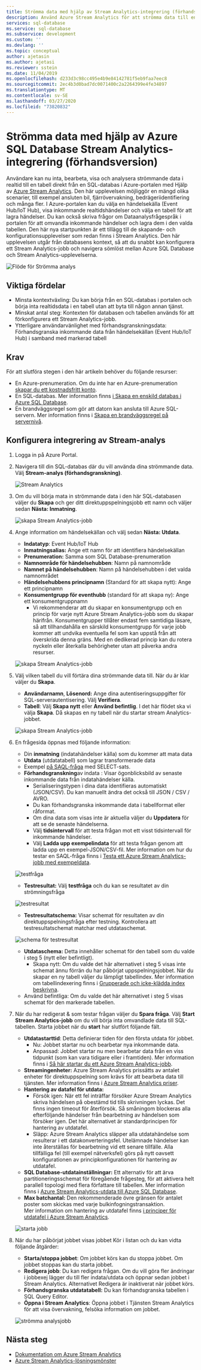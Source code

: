 ```yaml
---
title: Strömma data med hjälp av Stream Analytics-integrering (förhandsgranskning)
description: Använd Azure Stream Analytics för att strömma data till en Azure SQL-databas.
services: sql-database
ms.service: sql-database
ms.subservice: development
ms.custom: ''
ms.devlang: ''
ms.topic: conceptual
author: ajetasin
ms.author: ajetasi
ms.reviewer: sstein
ms.date: 11/04/2019
ms.openlocfilehash: d233d3c98cc495e4b9e84142781f5eb9faa7eec8
ms.sourcegitcommit: 2ec4b3d0bad7dc0071400c2a2264399e4fe34897
ms.translationtype: MT
ms.contentlocale: sv-SE
ms.lasthandoff: 03/27/2020
ms.locfileid: "73820832"
---
```

# <a name="stream-data-by-using-azure-sql-database-stream-analytics-integration-preview"></a>Strömma data med hjälp av Azure SQL Database Stream Analytics-integrering (förhandsversion)

Användare kan nu inta, bearbeta, visa och analysera strömmande data i realtid till en tabell direkt från en SQL-databas i Azure-portalen med Hjälp av [Azure Stream Analytics](../stream-analytics/stream-analytics-introduction.md). Den här upplevelsen möjliggör en mängd olika scenarier, till exempel ansluten bil, fjärrövervakning, bedrägeriidentifiering och många fler. I Azure-portalen kan du välja en händelsekälla (Event Hub/IoT Hub), visa inkommande realtidshändelser och välja en tabell för att lagra händelser. Du kan också skriva frågor om Dataanalysfrågespråk i portalen för att omvandla inkommande händelser och lagra dem i den valda tabellen. Den här nya startpunkten är ett tillägg till de skapande- och konfigurationsupplevelser som redan finns i Stream Analytics. Den här upplevelsen utgår från databasens kontext, så att du snabbt kan konfigurera ett Stream Analytics-jobb och navigera sömlöst mellan Azure SQL Database och Stream Analytics-upplevelserna.

![Flöde för Strömma analys](media/sql-database-stream-analytics/stream-analytics-flow.png)

## <a name="key-benefits"></a>Viktiga fördelar

- Minsta kontextväxling: Du kan börja från en SQL-databas i portalen och börja inta realtidsdata i en tabell utan att byta till någon annan tjänst. 
- Minskat antal steg: Kontexten för databasen och tabellen används för att förkonfigurera ett Stream Analytics-jobb.
- Ytterligare användarvänlighet med förhandsgranskningsdata: Förhandsgranska inkommande data från händelsekällan (Event Hub/IoT Hub) i samband med markerad tabell 


## <a name="prerequisites"></a>Krav

För att slutföra stegen i den här artikeln behöver du följande resurser:

- En Azure-prenumeration. Om du inte har en Azure-prenumeration [skapar du ett kostnadsfritt konto](https://azure.microsoft.com/free/). 
- En SQL-databas. Mer information finns [i Skapa en enskild databas i Azure SQL Database](sql-database-single-database-get-started.md).
- En brandväggsregel som gör att datorn kan ansluta till Azure SQL-servern. Mer information finns i [Skapa en brandväggsregel på servernivå](sql-database-server-level-firewall-rule.md).


## <a name="configure-stream-analytics-integration"></a>Konfigurera integrering av Stream-analys

1. Logga in på Azure Portal. 
2. Navigera till din SQL-databas där du vill använda dina strömmande data. Välj **Stream-analys (förhandsgranskning)**. 

    ![Stream Analytics](media/sql-database-stream-analytics/stream-analytics.png)

3. Om du vill börja mata in strömmande data i den här SQL-databasen väljer du **Skapa** och ger ditt direktuppspelningsjobb ett namn och väljer sedan **Nästa: Inmatning**. 

    ![skapa Stream Analytics-jobb](media/sql-database-stream-analytics/create-job.png)

4. Ange information om händelsekällan och välj sedan **Nästa: Utdata**.

   - **Indatatyp**: Event Hub/IoT Hub
   - **Inmatningsalias:** Ange ett namn för att identifiera händelsekällan 
   - **Prenumeration:** Samma som SQL Database-prenumeration 
   - **Namnområde för händelsehubben**: Namn på namnområde 
   - **Namnet på händelsehubben**: Namn på händelsehubben i det valda namnområdet 
   - **Händelsehubbens principnamn** (Standard för att skapa nytt): Ange ett principnamn 
   - **Konsumentgrupp för eventhubb** (standard för att skapa ny): Ange ett konsumentgruppnamn  
     - Vi rekommenderar att du skapar en konsumentgrupp och en princip för varje nytt Azure Stream Analytics-jobb som du skapar härifrån. Konsumentgrupper tillåter endast fem samtidiga läsare, så att tillhandahålla en särskild konsumentgrupp för varje jobb kommer att undvika eventuella fel som kan uppstå från att överskrida denna gräns. Med en dedikerad princip kan du rotera nyckeln eller återkalla behörigheter utan att påverka andra resurser.

    ![skapa Stream Analytics-jobb](media/sql-database-stream-analytics/create-job-output.png)

5. Välj vilken tabell du vill förtära dina strömmande data till. När du är klar väljer du **Skapa**.
   - **Användarnamn**, **Lösenord:** Ange dina autentiseringsuppgifter för SQL-serverautentisering. Välj **Verifiera**.
   - **Tabell**: Välj **Skapa nytt** eller **Använd befintlig**. I det här flödet ska vi välja **Skapa**. Då skapas en ny tabell när du startar stream Analytics-jobbet.

    ![skapa Stream Analytics-jobb](media/sql-database-stream-analytics/create.png)

6. En frågesida öppnas med följande information:

   - Din **inmatning** (indatahändelser källa) som du kommer att mata data  
   - **Utdata** (utdatatabell) som lagrar transformerade data 
   - Exempel [på SAQL-fråga](../stream-analytics/stream-analytics-stream-analytics-query-patterns.md) med SELECT-sats. 
   - **Förhandsgranskning**av indata : Visar ögonblicksbild av senaste inkommande data från indatahändelser källa.  
     - Serialiseringstypen i dina data identifieras automatiskt (JSON/CSV). Du kan manuellt ändra det också till JSON / CSV / AVRO. 
     - Du kan förhandsgranska inkommande data i tabellformat eller råformat. 
     - Om dina data som visas inte är aktuella väljer du **Uppdatera** för att se de senaste händelserna. 
     - Välj **tidsintervall** för att testa frågan mot ett visst tidsintervall för inkommande händelser. 
     - Välj **Ladda upp exempelindata** för att testa frågan genom att ladda upp en exempel-JSON/CSV-fil. Mer information om hur du testar en SAQL-fråga finns i [Testa ett Azure Stream Analytics-jobb med exempeldata](../stream-analytics/stream-analytics-test-query.md). 

    ![testfråga](media/sql-database-stream-analytics/test-query.png)


   - **Testresultat:** Välj **testfråga** och du kan se resultatet av din strömningsfråga 

    ![testresultat](media/sql-database-stream-analytics/test-results.png)

   - **Testresultatschema:** Visar schemat för resultaten av din direktuppspelningsfråga efter testning. Kontrollera att testresultatschemat matchar med utdataschemat. 

    ![schema för testresultat](media/sql-database-stream-analytics/test-results-schema.png)


   - **Utdataschema:** Detta innehåller schemat för den tabell som du valde i steg 5 (nytt eller befintligt).
     - Skapa nytt: Om du valde det här alternativet i steg 5 visas inte schemat ännu förrän du har påbörjat uppspelningsjobbet. När du skapar en ny tabell väljer du lämpligt tabellindex. Mer information om tabellindexering finns i [Grupperade och icke-klädda index beskrivna](/sql/relational-databases/indexes/clustered-and-nonclustered-indexes-described/).
    - Använd befintliga: Om du valde det här alternativet i steg 5 visas schemat för den markerade tabellen. 
 
7. När du har redigerat & som testar frågan väljer du **Spara fråga**. Välj **Start Stream Analytics-jobb** om du vill börja inta omvandlade data till SQL-tabellen. Starta jobbet när du **start** har slutfört följande fält. 
   - **Utdatastarttid**: Detta definierar tiden för den första utdata för jobbet.  
     - Nu: Jobbet startar nu och bearbetar nya inkommande data.
     - Anpassad: Jobbet startar nu men bearbetar data från en viss tidpunkt (som kan vara tidigare eller i framtiden). Mer information finns i [Så här startar du ett Azure Stream Analytics-jobb](../stream-analytics/start-job.md).
   - **Streamingenheter:** Azure Stream Analytics prissätts av antalet enheter för direktuppspelning som krävs för att bearbeta data till tjänsten. Mer information finns i [Azure Stream Analytics priser](https://azure.microsoft.com/pricing/details/stream-analytics/). 
   - **Hantering av datafel för utdata:**  
     - Försök igen: När ett fel inträffar försöker Azure Stream Analytics skriva händelsen på obestämd tid tills skrivningen lyckas. Det finns ingen timeout för återförsök. Så småningom blockeras alla efterföljande händelser från bearbetning av händelsen som försöker igen. Det här alternativet är standardprincipen för hantering av utdatafel. 
     - Släpp: Azure Stream Analytics släpper alla utdatahändelse som resulterar i ett datakonverteringsfel. Utelämnade händelser kan inte återställas för bearbetning vid ett senare tillfälle. Alla tillfälliga fel (till exempel nätverksfel) görs på nytt oavsett konfigurationen av principkonfigurationen för hantering av utdatafel. 
   - **SQL Database-utdatainställningar:** Ett alternativ för att ärva partitioneringsschemat för föregående frågesteg, för att aktivera helt parallell topologi med flera författare till tabellen. Mer information finns i [Azure Stream Analytics-utdata till Azure SQL Database](../stream-analytics/stream-analytics-sql-output-perf.md).
   - **Max batchantal:** Den rekommenderade övre gränsen för antalet poster som skickas med varje bulkinfogningstransaktion.  
    Mer information om hantering av utdatafel finns [i principer för utdatafel i Azure Stream Analytics](../stream-analytics/stream-analytics-output-error-policy.md).  

    ![starta jobb](media/sql-database-stream-analytics/start-job.png)

8. När du har påbörjat jobbet visas jobbet Kör i listan och du kan vidta följande åtgärder: 
   - **Starta/stoppa jobbet**: Om jobbet körs kan du stoppa jobbet. Om jobbet stoppas kan du starta jobbet. 
   - **Redigera jobb**: Du kan redigera frågan. Om du vill göra fler ändringar i jobbexej lägger du till fler indata/utdata och öppnar sedan jobbet i Stream Analytics. Alternativet Redigera är inaktiverat när jobbet körs. 
   - **Förhandsgranska utdatatabell:** Du kan förhandsgranska tabellen i SQL Query Editor. 
   - **Öppna i Stream Analytics**: Öppna jobbet i Tjänsten Stream Analytics för att visa övervakning, felsöka information om jobbet. 


    ![strömma analysjobb](media/sql-database-stream-analytics/jobs.png)






## <a name="next-steps"></a>Nästa steg

- [Dokumentation om Azure Stream Analytics](https://docs.microsoft.com/azure/stream-analytics/)
- [Azure Stream Analytics-lösningsmönster](../stream-analytics/stream-analytics-solution-patterns.md)
